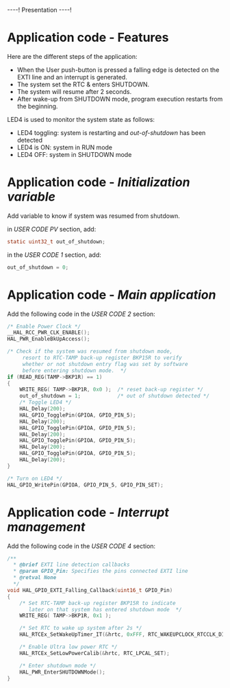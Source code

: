 ----!
Presentation
----!
# Application code - Features

Here are the different steps of the application:

- When the User push-button is pressed a falling edge is detected on the EXTI line and an interrupt is generated.
- The system set the RTC & enters SHUTDOWN.
- The system will resume after 2 seconds.
- After wake-up from SHUTDOWN mode, program execution restarts from the beginning.


LED4 is used to monitor the system state as follows:

 - LED4 toggling: system is restarting and *out-of-shutdown* has been detected
 - LED4 is ON: system in RUN mode
 - LED4 OFF: system in SHUTDOWN mode

# Application code - *Initialization variable*

Add variable to know if system was resumed from shutdown.

in *USER CODE PV* section, add:

```c
static uint32_t out_of_shutdown;
```

in the *USER CODE 1* section, add:

```c
out_of_shutdown = 0;
```

# Application code - *Main application*

Add the following code in the *USER CODE 2* section:

```c
/* Enable Power Clock */
__HAL_RCC_PWR_CLK_ENABLE();
HAL_PWR_EnableBkUpAccess();

/* Check if the system was resumed from shutdown mode,
     resort to RTC-TAMP back-up register BKP15R to verify
     whether or not shutdown entry flag was set by software
     before entering shutdown mode.  */
if (READ_REG(TAMP->BKP1R) == 1)
{
    WRITE_REG( TAMP->BKP1R, 0x0 );  /* reset back-up register */
    out_of_shutdown = 1;            /* out of shutdown detected */
    /* Toggle LED4 */
    HAL_Delay(200);
    HAL_GPIO_TogglePin(GPIOA, GPIO_PIN_5);
    HAL_Delay(200);
    HAL_GPIO_TogglePin(GPIOA, GPIO_PIN_5);
    HAL_Delay(200);
    HAL_GPIO_TogglePin(GPIOA, GPIO_PIN_5);
    HAL_Delay(200);
    HAL_GPIO_TogglePin(GPIOA, GPIO_PIN_5);
    HAL_Delay(200);
}

/* Turn on LED4 */
HAL_GPIO_WritePin(GPIOA, GPIO_PIN_5, GPIO_PIN_SET);
```

# Application code - *Interrupt management*

Add the following code in the *USER CODE 4* section:

```c
/**
  * @brief EXTI line detection callbacks
  * @param GPIO_Pin: Specifies the pins connected EXTI line
  * @retval None
  */
void HAL_GPIO_EXTI_Falling_Callback(uint16_t GPIO_Pin)
{
    /* Set RTC-TAMP back-up register BKP15R to indicate
       later on that system has entered shutdown mode  */
    WRITE_REG( TAMP->BKP1R, 0x1 );

	/* Set RTC to wake up system after 2s */
	HAL_RTCEx_SetWakeUpTimer_IT(&hrtc, 0xFFF, RTC_WAKEUPCLOCK_RTCCLK_DIV16, 0);

    /* Enable Ultra low power RTC */
    HAL_RTCEx_SetLowPowerCalib(&hrtc, RTC_LPCAL_SET);

    /* Enter shutdown mode */
    HAL_PWR_EnterSHUTDOWNMode();
}
```
